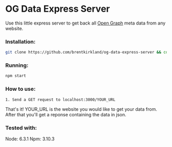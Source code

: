 # OG Data Express Server
Use this little express server to get back all [Open Graph](http://ogp.me/) meta data from any website.

### Installation:
  ```bash
  git clone https://github.com/brentkirkland/og-data-express-server && cd og-data-express-server && npm install
  ```

### Running:
  ```bash
  npm start
  ```


### How to use:
  ```
  1. Send a GET request to localhost:3000/YOUR_URL
  ```
  That's it! YOUR_URL is the website you would like to get your data from. After that you'll get a reponse containing the data in json.

### Tested with:
  Node: 6.3.1
  Npm: 3.10.3
